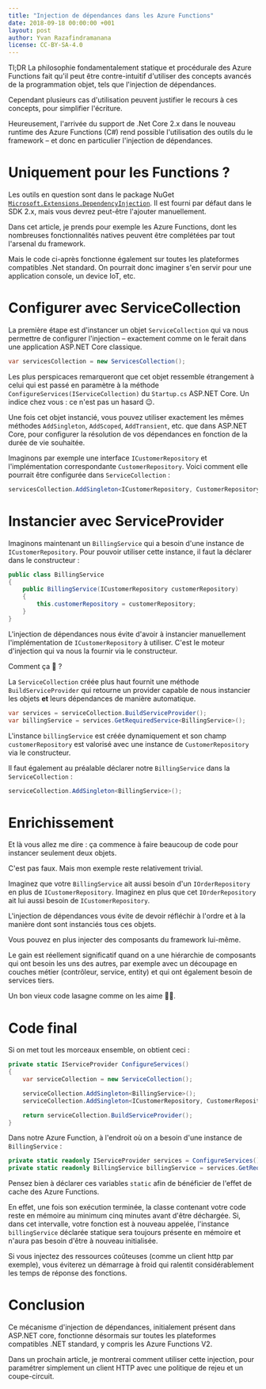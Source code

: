 ```yaml
---
title: "Injection de dépendances dans les Azure Functions"
date: 2018-09-18 00:00:00 +001
layout: post
author: Yvan Razafindramanana
license: CC-BY-SA-4.0
---
```


<acronym>Tl;DR</acronym> La philosophie fondamentalement statique et procédurale des Azure Functions fait qu'il peut être contre-intuitif d'utiliser des concepts avancés de la programmation objet, tels que l'injection de dépendances.

Cependant plusieurs cas d'utilisation peuvent justifier le recours à ces concepts, pour simplifier l'écriture.

Heureusement, l'arrivée du support de .Net Core 2.x dans le nouveau runtime des Azure Functions (C#) rend possible l'utilisation des outils du le framework – et donc en particulier l'injection de dépendances.

<!--more-->

# Uniquement pour les Functions ?

Les outils en question sont dans le package NuGet 
[`Microsoft.Extensions.DependencyInjection`](https://www.nuget.org/packages/Microsoft.Extensions.DependencyInjection/). Il est fourni par défaut dans le SDK 2.x, mais vous devrez peut-être l'ajouter manuellement.

Dans cet article, je prends pour exemple les Azure Functions, dont les nombreuses fonctionnalités natives peuvent être complétées par tout l'arsenal du framework.

Mais le code ci-après fonctionne également sur toutes les plateformes compatibles .Net standard. On pourrait donc imaginer s'en servir pour une application console, un device IoT, etc.

# Configurer avec ServiceCollection

La première étape est d'instancer un objet `ServiceCollection` qui va nous permettre de configurer l'injection – exactement comme on le ferait dans une application ASP.NET Core classique.

```cs
var servicesCollection = new ServicesCollection();
```

Les plus perspicaces remarqueront que cet objet ressemble étrangement à celui qui est passé en paramètre à la méthode `ConfigureServices(IServiceCollection)` du `Startup.cs` ASP.NET Core. Un indice chez vous : ce n'est pas un hasard 😉.

Une fois cet objet instancié, vous pouvez utiliser exactement les mêmes méthodes `AddSingleton`, `AddScoped`, `AddTransient`, etc. que dans ASP.NET Core, pour configurer la résolution de vos dépendances en fonction de la durée de vie souhaitée.

Imaginons par exemple une interface `ICustomerRepository` et l'implémentation correspondante `CustomerRepository`. Voici comment elle pourrait être configurée dans `ServiceCollection` :

```cs
servicesCollection.AddSingleton<ICustomerRepository, CustomerRepository>();
```

# Instancier avec ServiceProvider 

Imaginons maintenant un `BillingService` qui a besoin d'une instance de `ICustomerRepository`. Pour pouvoir utiliser cette instance, il faut la déclarer dans le constructeur :

```cs
public class BillingService
{
    public BillingService(ICustomerRepository customerRepository) 
    {
        this.customerRepository = customerRepository;
    }
}
```

L'injection de dépendances nous évite d'avoir à instancier manuellement l'implémentation de `ICustomerRepository` à utiliser. C'est le moteur d'injection qui va nous la fournir via le constructeur.

Comment ça 🤔 ?

La `ServiceCollection` créée plus haut fournit une méthode `BuildServiceProvider` qui retourne un provider capable de nous instancier les objets __et__ leurs dépendances de manière automatique.

```cs
var services = serviceCollection.BuildServiceProvider();
var billingService = services.GetRequiredService<BillingService>();
```

L'instance `billingService` est créée dynamiquement et son champ `customerRepository` est valorisé avec une instance de `CustomerRepository` via le constructeur.

Il faut également au préalable déclarer notre `BillingService` dans la `ServiceCollection` :

```cs
serviceCollection.AddSingleton<BillingService>();
```

# Enrichissement

Et là vous allez me dire : ça commence à faire beaucoup de code pour instancer seulement deux objets.

C'est pas faux. Mais mon exemple reste relativement trivial.

Imaginez que votre `BillingService` ait aussi besoin d'un `IOrderRepository` en plus de `ICustomerRepository`. Imaginez en plus que cet `IOrderRepository` ait lui aussi besoin de `ICustomerRepository`.

L'injection de dépendances vous évite de devoir réfléchir à l'ordre et à la manière dont sont instanciés tous ces objets.

Vous pouvez en plus injecter des composants du framework lui-même.

Le gain est réellement significatif quand on a une hiérarchie de composants qui ont besoin les uns des autres, par exemple avec un découpage en couches métier (contrôleur, service, entity) et qui ont également besoin de services tiers.

Un bon vieux code lasagne comme on les aime 🙂🍕.

# Code final

Si on met tout les morceaux ensemble, on obtient ceci :

```cs
private static IServiceProvider ConfigureServices()
{
    var serviceCollection = new ServiceCollection();

    serviceCollection.AddSingleton<BillingService>();
    serviceCollection.AddSingleton<ICustomerRepository, CustomerRepository>();

    return serviceCollection.BuildServiceProvider();
}
```

Dans notre Azure Function, à l'endroit où on a besoin d'une instance de `BillingService` :

```cs
private static readonly IServiceProvider services = ConfigureServices();
private static readonly BillingService billingService = services.GetRequiredService<BillingService>();
```

Pensez bien à déclarer ces variables `static` afin de bénéficier de l'effet de cache des Azure Functions.

En effet, une fois son exécution terminée, la classe contenant votre code reste en mémoire au minimum cinq minutes avant d'être déchargée. Si, dans cet intervalle, votre fonction est à nouveau appelée, l'instance `billingService` déclarée statique sera toujours présente en mémoire et n'aura pas besoin d'être à nouveau initialisée.

Si vous injectez des ressources coûteuses (comme un client http par exemple), vous éviterez un démarrage à froid qui ralentit considérablement les temps de réponse des fonctions.

# Conclusion

Ce mécanisme d'injection de dépendances, initialement présent dans ASP.NET core, fonctionne désormais sur toutes les plateformes compatibles .NET standard, y compris les Azure Functions V2.

Dans un prochain article, je montrerai comment utiliser cette injection, pour paramétrer simplement un client HTTP avec une politique de rejeu et un coupe-circuit.
